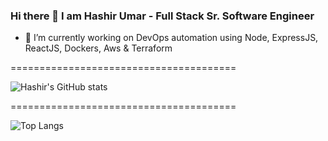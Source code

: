 ### Hi there 👋 I am Hashir Umar - Full Stack Sr. Software Engineer

- 🔭 I’m currently working on DevOps automation using Node, ExpressJS, ReactJS, Dockers, Aws & Terraform

=======================================

![Hashir's GitHub stats](https://github-readme-stats.vercel.app/api?username=hashir-umar&count_private=true&include_all_commits=true&show_icons=true&theme=radical&hide=contribs,prs)

=======================================

![Top Langs](https://github-readme-stats.vercel.app/api/top-langs/?username=hashir-umar&langs_count=10&layout=compact&show_icons=true&theme=radical)

